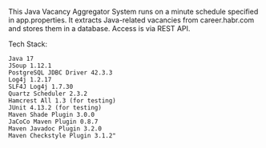 This Java Vacancy Aggregator System runs on a minute schedule specified in app.properties. It extracts Java-related vacancies from career.habr.com and stores them in a database. Access is via REST API.

Tech Stack:

    Java 17
    JSoup 1.12.1
    PostgreSQL JDBC Driver 42.3.3
    Log4j 1.2.17
    SLF4J Log4j 1.7.30
    Quartz Scheduler 2.3.2
    Hamcrest All 1.3 (for testing)
    JUnit 4.13.2 (for testing)
    Maven Shade Plugin 3.0.0
    JaCoCo Maven Plugin 0.8.7
    Maven Javadoc Plugin 3.2.0
    Maven Checkstyle Plugin 3.1.2"
